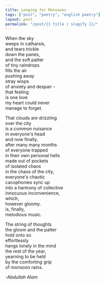```yaml
---
title: Longing for Monsoons
tags: ["post", "poetry", "english poetry"]
layout: post
permalink: "/post/{{ title | slugify }}/"
---
```

When the sky\
weeps in catharsis,\
and tears trickle\
down the panes,\
and the soft patter\
of tiny raindrops\
fills the air\
pushing away\
stray wisps\
of anxiety and despair -\
that feeling\
is one love\
my heart could never\
manage to forget.

That clouds are drizzling\
over the city\
is a common nuisance\
in everyone's head\
and now finally,\
after many many months\
of everyone trapped\
in their own personal hells\
made out of pockets\
of isolated chaos\
in the chaos of the city,\
everyone's chaotic\
cacophonies sync up\
into a harmony of collective\
innocuous inconvenience,\
which,\
however gloomy.\
is, finally,\
melodious music.

The string of thoughts\
the gloom and the patter\
hold onto so\
effortlessly\
hangs lonely in the mind\
the rest of the year,\
yearning to be held\
by the comforting grip\
of monsoon rains.

*-Abdullah Alam*